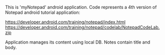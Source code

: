 This is 'myNotepad' android application.
Code represents a 4th version of Notepad android 
tutorial application: 

https://developer.android.com/training/notepad/index.html
https://developer.android.com/training/notepad/codelab/NotepadCodeLab.zip

Application manages its content using local DB. Notes contain title and body.
